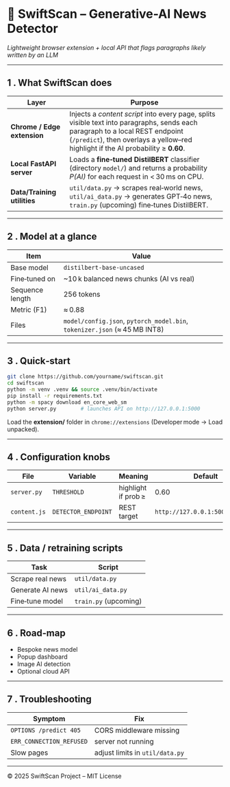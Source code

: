# 📰 SwiftScan – Generative-AI News Detector  
*Lightweight browser extension + local API that flags paragraphs likely written by an LLM*

---

## 1 . What SwiftScan does
| Layer | Purpose |
|-------|---------|
| **Chrome / Edge extension** | Injects a *content script* into every page, splits visible text into paragraphs, sends each paragraph to a local REST endpoint (`/predict`), then overlays a yellow–red highlight if the AI probability ≥ **0.60**. |
| **Local FastAPI server** | Loads a **fine‑tuned DistilBERT** classifier (directory `model/`) and returns a probability *P(AI)* for each request in < 30 ms on CPU. |
| **Data/Training utilities** | `util/data.py` → scrapes real‑world news, `util/ai_data.py` → generates GPT‑4o news, `train.py` (upcoming) fine‑tunes DistilBERT. |

---

## 2 . Model at a glance
| Item | Value |
|------|-------|
| Base model | `distilbert-base-uncased` |
| Fine‑tuned on | ~10 k balanced news chunks (AI vs real) |
| Sequence length | 256 tokens |
| Metric (F1) | ≈ 0.88 |
| Files | `model/config.json`, `pytorch_model.bin`, `tokenizer.json` (≈ 45 MB INT8) |

---

## 3 . Quick‑start
```bash
git clone https://github.com/yourname/swiftscan.git
cd swiftscan
python -m venv .venv && source .venv/bin/activate
pip install -r requirements.txt
python -m spacy download en_core_web_sm
python server.py        # launches API on http://127.0.0.1:5000
```
Load the **extension/** folder in `chrome://extensions` (Developer mode → Load unpacked).

---

## 4 . Configuration knobs
| File | Variable | Meaning | Default |
|------|----------|---------|---------|
| `server.py` | `THRESHOLD` | highlight if prob ≥ | 0.60 |
| `content.js` | `DETECTOR_ENDPOINT` | REST target | `http://127.0.0.1:5000/predict` |

---

## 5 . Data / retraining scripts
| Task | Script |
|------|--------|
| Scrape real news | `util/data.py` |
| Generate AI news | `util/ai_data.py` |
| Fine‑tune model | `train.py` (upcoming) |

---

## 6 . Road‑map
- Bespoke news model
- Popup dashboard
- Image AI detection
- Optional cloud API

---

## 7 . Troubleshooting
| Symptom | Fix |
|---------|-----|
| `OPTIONS /predict 405` | CORS middleware missing |
| `ERR_CONNECTION_REFUSED` | server not running |
| Slow pages | adjust limits in `util/data.py` |

---

© 2025 SwiftScan Project – MIT License
